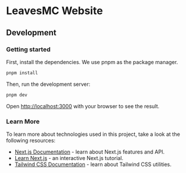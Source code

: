 # LeavesMC Website

## Development

### Getting started

First, install the dependencies. We use pnpm as the package manager.

```bash
pnpm install
```

Then, run the development server:

```bash
pnpm dev
```

Open [http://localhost:3000](http://localhost:3000) with your browser to see the result.

### Learn More

To learn more about technologies used in this project, take a look at the following resources:

- [Next.js Documentation](https://nextjs.org/docs) - learn about Next.js features and API.
- [Learn Next.js](https://nextjs.org/learn) - an interactive Next.js tutorial.
- [Tailwind CSS Documentation](https://tailwindui.com/documentation) - learn about Tailwind CSS utilities.